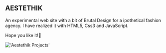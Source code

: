 ## AESTETHIK

An experimental web site with a bit of Brutal Design for a ipothetical fashion agency.
I have realized it with HTML5, Css3 and JavaScript.

Hope you like it!:gift_heart:

!['Aestethik Projects'](projects.gif)